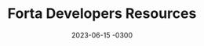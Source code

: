 ---
layout: default
title: Forta Developers Resources
date: 2023-06-15 -0300
tags: Branding UI Illustration
image: /img/work/forta-developers.jpg
link: https://forta.org/developers/
---